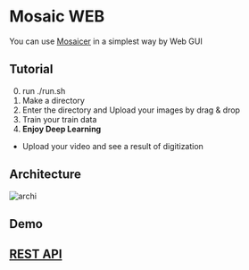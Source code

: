 # Mosaic WEB
You can use [Mosaicer] in a simplest way by Web GUI

## Tutorial
0. run ./run.sh
1. Make a directory
2. Enter the directory and Upload your images by drag & drop
3. Train your train data
4. <strong>Enjoy Deep Learning</strong>
  * Upload your video and see a result of digitization

## Architecture
![archi](https://cloud.githubusercontent.com/assets/10272119/21736295/f66ef49a-d4b2-11e6-988b-737066564bae.png)


## Demo

## [REST API]

[Mosaicer]: https://github.com/seongahjo/Mosaicer
[REST API]: https://github.com/seongahjo/Mosaicer/blob/node/node/REST_API.md
